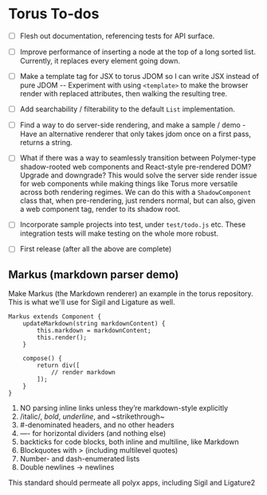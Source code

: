 # Torus To-dos

- [ ] Flesh out documentation, referencing tests for API surface.

- [ ] Improve performance of inserting a node at the top of a long sorted list. Currently, it replaces every element going down.

- [ ] Make a template tag for JSX to torus JDOM so I can write JSX instead of pure JDOM -- Experiment with using `<template>` to make the browser render with replaced attributes, then walking the resulting tree.

- [ ] Add searchability / filterability to the default `List` implementation.

- [ ] Find a way to do server-side rendering, and make a sample / demo - Have an alternative renderer that only takes jdom once on a first pass, returns a string.

- [ ] What if there was a way to seamlessly transition between Polymer-type shadow-rooted web components and React-style pre-rendered DOM? Upgrade and downgrade? This would solve the server side render issue for web components while making things like Torus more versatile across both rendering regimes. We can do this with a `ShadowComponent` class that, when pre-rendering, just renders normal, but can also, given a web component tag, render to its shadow root.

- [ ] Incorporate sample projects into test, under `test/todo.js` etc. These integration tests will make testing on the whole more robust.

- [ ] First release (after all the above are complete)

## Markus (markdown parser demo)

Make Markus (the Markdown renderer) an example in the torus repository. This is what we'll use for Sigil and Ligature as well.

```
Markus extends Component {
    updateMarkdown(string markdownContent) {
        this.markdown = markdownContent;
        this.render();
    }

    compose() {
        return div([
            // render markdown
        ]);
    }
}
```

1. NO parsing inline links unless they’re markdown-style explicitly
2. /italic/, *bold*, _underline_, and ~strikethrough~
3. #-denominated headers, and no other headers
4. —- for horizontal dividers (and nothing else)
5. backticks for code blocks, both inline and multiline, like Markdown
6. Blockquotes with > (including multilevel quotes)
7. Number- and dash-enumerated lists
8. Double newlines -> newlines

This standard should permeate all polyx apps, including Sigil and Ligature2


